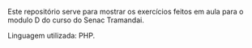 Este repositório serve para mostrar os exercícios feitos em aula para o modulo D do curso do Senac Tramandai.

Linguagem utilizada: PHP.